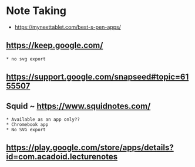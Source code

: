 # Note Taking

* https://mynexttablet.com/best-s-pen-apps/

## https://keep.google.com/
	* no svg export

## https://support.google.com/snapseed#topic=6155507

## Squid ~ https://www.squidnotes.com/
	* Available as an app only??
	* Chromebook app
	* No SVG export

## https://play.google.com/store/apps/details?id=com.acadoid.lecturenotes
